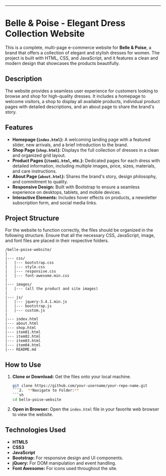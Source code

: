 ---

# Belle & Poise - Elegant Dress Collection Website

This is a complete, multi-page e-commerce website for **Belle & Poise**, a brand that offers a collection of elegant and stylish dresses for women. The project is built with HTML, CSS, and JavaScript, and it features a clean and modern design that showcases the products beautifully.

## Description

The website provides a seamless user experience for customers looking to browse and shop for high-quality dresses. It includes a homepage to welcome visitors, a shop to display all available products, individual product pages with detailed descriptions, and an about page to share the brand's story.

## Features

*   **Homepage (`index.html`):** A welcoming landing page with a featured slider, new arrivals, and a brief introduction to the brand.
*   **Shop Page (`shop.html`):** Displays the full collection of dresses in a clean and organized grid layout.
*   **Product Pages (`item01.html`, etc.):** Dedicated pages for each dress with detailed information, including multiple images, price, sizes, materials, and care instructions.
*   **About Page (`about.html`):** Shares the brand's story, design philosophy, and commitment to quality.
*   **Responsive Design:** Built with Bootstrap to ensure a seamless experience on desktops, tablets, and mobile devices.
*   **Interactive Elements:** Includes hover effects on products, a newsletter subscription form, and social media links.

## Project Structure

For the website to function correctly, the files should be organized in the following structure. Ensure that all the necessary CSS, JavaScript, image, and font files are placed in their respective folders.

```
/belle-poise-website/
|
|--- css/
|   |--- bootstrap.css
|   |--- style.css
|   |--- responsive.css
|   |--- font-awesome.min.css
|
|--- images/
|   |--- (all the product and site images)
|
|--- js/
|   |--- jquery-3.4.1.min.js
|   |--- bootstrap.js
|   |--- custom.js
|
|--- index.html
|--- about.html
|--- shop.html
|--- item01.html
|--- item02.html
|--- item03.html
|--- item04.html
|--- README.md
```

## How to Use

1.  **Clone or Download:** Get the files onto your local machine.
    ```sh
    git clone https://github.com/your-username/your-repo-name.git
    ```2.  **Navigate to Folder:**
    ```sh
    cd belle-poise-website
    ```
3.  **Open in Browser:** Open the `index.html` file in your favorite web browser to view the website.

## Technologies Used

*   **HTML5**
*   **CSS3**
*   **JavaScript**
*   **Bootstrap:** For responsive design and UI components.
*   **jQuery:** For DOM manipulation and event handling.
*   **Font Awesome:** For icons used throughout the site.
